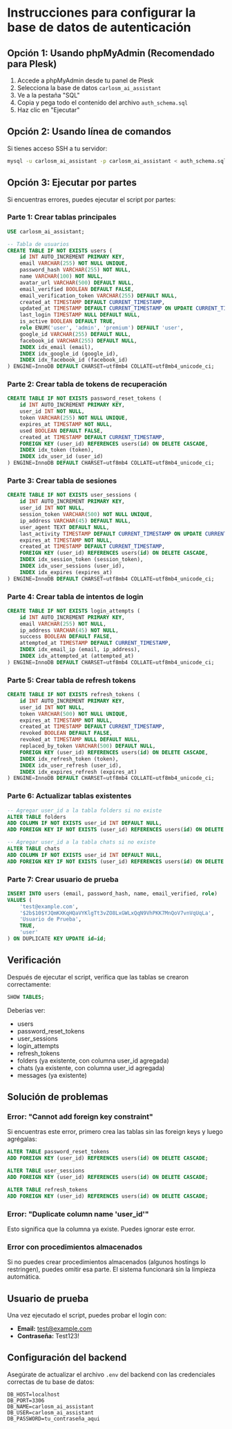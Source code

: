 # Instrucciones para configurar la base de datos de autenticación

## Opción 1: Usando phpMyAdmin (Recomendado para Plesk)

1. Accede a phpMyAdmin desde tu panel de Plesk
2. Selecciona la base de datos `carlosm_ai_assistant`
3. Ve a la pestaña "SQL"
4. Copia y pega todo el contenido del archivo `auth_schema.sql`
5. Haz clic en "Ejecutar"

## Opción 2: Usando línea de comandos

Si tienes acceso SSH a tu servidor:

```bash
mysql -u carlosm_ai_assistant -p carlosm_ai_assistant < auth_schema.sql
```

## Opción 3: Ejecutar por partes

Si encuentras errores, puedes ejecutar el script por partes:

### Parte 1: Crear tablas principales

```sql
USE carlosm_ai_assistant;

-- Tabla de usuarios
CREATE TABLE IF NOT EXISTS users (
    id INT AUTO_INCREMENT PRIMARY KEY,
    email VARCHAR(255) NOT NULL UNIQUE,
    password_hash VARCHAR(255) NOT NULL,
    name VARCHAR(100) NOT NULL,
    avatar_url VARCHAR(500) DEFAULT NULL,
    email_verified BOOLEAN DEFAULT FALSE,
    email_verification_token VARCHAR(255) DEFAULT NULL,
    created_at TIMESTAMP DEFAULT CURRENT_TIMESTAMP,
    updated_at TIMESTAMP DEFAULT CURRENT_TIMESTAMP ON UPDATE CURRENT_TIMESTAMP,
    last_login TIMESTAMP NULL DEFAULT NULL,
    is_active BOOLEAN DEFAULT TRUE,
    role ENUM('user', 'admin', 'premium') DEFAULT 'user',
    google_id VARCHAR(255) DEFAULT NULL,
    facebook_id VARCHAR(255) DEFAULT NULL,
    INDEX idx_email (email),
    INDEX idx_google_id (google_id),
    INDEX idx_facebook_id (facebook_id)
) ENGINE=InnoDB DEFAULT CHARSET=utf8mb4 COLLATE=utf8mb4_unicode_ci;
```

### Parte 2: Crear tabla de tokens de recuperación

```sql
CREATE TABLE IF NOT EXISTS password_reset_tokens (
    id INT AUTO_INCREMENT PRIMARY KEY,
    user_id INT NOT NULL,
    token VARCHAR(255) NOT NULL UNIQUE,
    expires_at TIMESTAMP NOT NULL,
    used BOOLEAN DEFAULT FALSE,
    created_at TIMESTAMP DEFAULT CURRENT_TIMESTAMP,
    FOREIGN KEY (user_id) REFERENCES users(id) ON DELETE CASCADE,
    INDEX idx_token (token),
    INDEX idx_user_id (user_id)
) ENGINE=InnoDB DEFAULT CHARSET=utf8mb4 COLLATE=utf8mb4_unicode_ci;
```

### Parte 3: Crear tabla de sesiones

```sql
CREATE TABLE IF NOT EXISTS user_sessions (
    id INT AUTO_INCREMENT PRIMARY KEY,
    user_id INT NOT NULL,
    session_token VARCHAR(500) NOT NULL UNIQUE,
    ip_address VARCHAR(45) DEFAULT NULL,
    user_agent TEXT DEFAULT NULL,
    last_activity TIMESTAMP DEFAULT CURRENT_TIMESTAMP ON UPDATE CURRENT_TIMESTAMP,
    expires_at TIMESTAMP NOT NULL,
    created_at TIMESTAMP DEFAULT CURRENT_TIMESTAMP,
    FOREIGN KEY (user_id) REFERENCES users(id) ON DELETE CASCADE,
    INDEX idx_session_token (session_token),
    INDEX idx_user_sessions (user_id),
    INDEX idx_expires (expires_at)
) ENGINE=InnoDB DEFAULT CHARSET=utf8mb4 COLLATE=utf8mb4_unicode_ci;
```

### Parte 4: Crear tabla de intentos de login

```sql
CREATE TABLE IF NOT EXISTS login_attempts (
    id INT AUTO_INCREMENT PRIMARY KEY,
    email VARCHAR(255) NOT NULL,
    ip_address VARCHAR(45) NOT NULL,
    success BOOLEAN DEFAULT FALSE,
    attempted_at TIMESTAMP DEFAULT CURRENT_TIMESTAMP,
    INDEX idx_email_ip (email, ip_address),
    INDEX idx_attempted_at (attempted_at)
) ENGINE=InnoDB DEFAULT CHARSET=utf8mb4 COLLATE=utf8mb4_unicode_ci;
```

### Parte 5: Crear tabla de refresh tokens

```sql
CREATE TABLE IF NOT EXISTS refresh_tokens (
    id INT AUTO_INCREMENT PRIMARY KEY,
    user_id INT NOT NULL,
    token VARCHAR(500) NOT NULL UNIQUE,
    expires_at TIMESTAMP NOT NULL,
    created_at TIMESTAMP DEFAULT CURRENT_TIMESTAMP,
    revoked BOOLEAN DEFAULT FALSE,
    revoked_at TIMESTAMP NULL DEFAULT NULL,
    replaced_by_token VARCHAR(500) DEFAULT NULL,
    FOREIGN KEY (user_id) REFERENCES users(id) ON DELETE CASCADE,
    INDEX idx_refresh_token (token),
    INDEX idx_user_refresh (user_id),
    INDEX idx_expires_refresh (expires_at)
) ENGINE=InnoDB DEFAULT CHARSET=utf8mb4 COLLATE=utf8mb4_unicode_ci;
```

### Parte 6: Actualizar tablas existentes

```sql
-- Agregar user_id a la tabla folders si no existe
ALTER TABLE folders 
ADD COLUMN IF NOT EXISTS user_id INT DEFAULT NULL,
ADD FOREIGN KEY IF NOT EXISTS (user_id) REFERENCES users(id) ON DELETE CASCADE;

-- Agregar user_id a la tabla chats si no existe
ALTER TABLE chats 
ADD COLUMN IF NOT EXISTS user_id INT DEFAULT NULL,
ADD FOREIGN KEY IF NOT EXISTS (user_id) REFERENCES users(id) ON DELETE CASCADE;
```

### Parte 7: Crear usuario de prueba

```sql
INSERT INTO users (email, password_hash, name, email_verified, role) 
VALUES (
    'test@example.com', 
    '$2b$10$YJQmKXKqHQaVYKlgTt3vZO8LxGWLxQqN9VhPKK7MnQoV7vnVqUqLa',
    'Usuario de Prueba',
    TRUE,
    'user'
) ON DUPLICATE KEY UPDATE id=id;
```

## Verificación

Después de ejecutar el script, verifica que las tablas se crearon correctamente:

```sql
SHOW TABLES;
```

Deberías ver:
- users
- password_reset_tokens
- user_sessions
- login_attempts
- refresh_tokens
- folders (ya existente, con columna user_id agregada)
- chats (ya existente, con columna user_id agregada)
- messages (ya existente)

## Solución de problemas

### Error: "Cannot add foreign key constraint"
Si encuentras este error, primero crea las tablas sin las foreign keys y luego agrégalas:

```sql
ALTER TABLE password_reset_tokens
ADD FOREIGN KEY (user_id) REFERENCES users(id) ON DELETE CASCADE;

ALTER TABLE user_sessions
ADD FOREIGN KEY (user_id) REFERENCES users(id) ON DELETE CASCADE;

ALTER TABLE refresh_tokens
ADD FOREIGN KEY (user_id) REFERENCES users(id) ON DELETE CASCADE;
```

### Error: "Duplicate column name 'user_id'"
Esto significa que la columna ya existe. Puedes ignorar este error.

### Error con procedimientos almacenados
Si no puedes crear procedimientos almacenados (algunos hostings lo restringen), puedes omitir esa parte. El sistema funcionará sin la limpieza automática.

## Usuario de prueba

Una vez ejecutado el script, puedes probar el login con:
- **Email:** test@example.com
- **Contraseña:** Test123!

## Configuración del backend

Asegúrate de actualizar el archivo `.env` del backend con las credenciales correctas de tu base de datos:

```env
DB_HOST=localhost
DB_PORT=3306
DB_NAME=carlosm_ai_assistant
DB_USER=carlosm_ai_assistant
DB_PASSWORD=tu_contraseña_aqui
```
